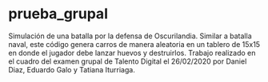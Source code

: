 # prueba_grupal
Simulación de una batalla por la defensa de Oscurilandia. Similar a batalla naval, este código genera carros de manera aleatoria en un tablero de 15x15 en donde el jugador debe lanzar huevos y destruirlos. Trabajo realizado en el cuadro del examen grupal de Talento Digital el 26/02/2020 por Daniel Diaz, Eduardo Galo y Tatiana Iturriaga.
